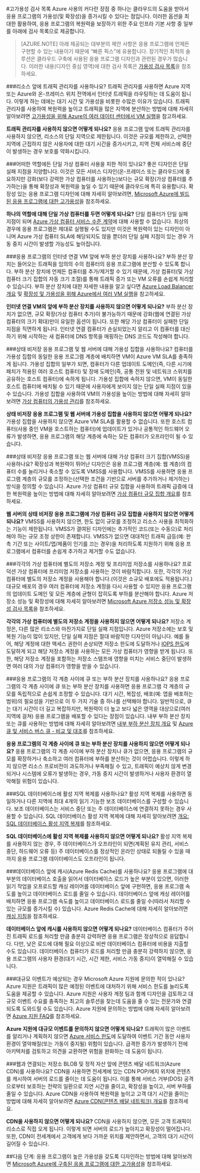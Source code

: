 <properties
   pageTitle="고가용성 검사 목록 | Microsoft Azure"
   description="Azure에서 응용 프로그램 가용성을 향상시키도록 설정하고 조치할 수 있는 빠른 검사 목록."
   services=""
   documentationCenter="na"
   authors="adamglick"
   manager="saladki"
   editor=""/>

<tags
   ms.service="resiliency"
   ms.devlang="na"
   ms.topic="article"
   ms.tgt_pltfrm="na"
   ms.workload="na"
   ms.date="08/18/2016"
   ms.author="aglick"/>

#고가용성 검사 목록
Azure 사용의 커다란 장점 중 하나는 클라우드의 도움을 받아서 응용 프로그램의 가용성(및 확장성)을 증가시킬 수 있다는 점입니다. 이러한 옵션을 최대한 활용하여, 응용 프로그램의 복원력을 보장하기 위한 주요 인프라 기본 사항 중 일부를 아래에 검사 목록으로 제공합니다.

>[AZURE.NOTE] 아래 제공되는 대부분의 제안 사항은 응용 프로그램에 언제든 구현할 수 있는 내용이기 때문에 “빠른 픽스”에 유용합니다. 장기적인 최적의 솔루션은 클라우드 구축에 사용된 응용 프로그램 디자인과 관련된 경우가 많습니다. 이러한 내용(디자인 중심 영역)에 대한 검사 목록은 [가용성 검사 목록](../best-practices-availability-checklist.md)을 참조하세요.

###리소스 앞에 트래픽 관리자를 사용하나요?
트래픽 관리자를 사용하면 Azure 지역 또는 Azure와 온-프레미스 위치 전역에서 인터넷 트래픽을 라우팅하는 데 도움이 됩니다. 이렇게 하는 데에는 대기 시간 및 가용성을 비롯한 수많은 이유가 있습니다. 트래픽 관리자를 사용하여 복원력을 높이고 트래픽을 많은 지역에 분산하는 방법에 대해 자세히 알아보려면 [고가용성을 위해 Azure의 여러 데이터 센터에서 VM 실행](../guidance/guidance-compute-multiple-datacenters.md)을 참고하세요.

__트래픽 관리자를 사용하지 않으면 어떻게 되나요?__ 응용 프로그램 앞에 트래픽 관리자를 사용하지 않으면, 리소스의 단일 지역으로 제한됩니다. 이것은 규모를 제한하고, 선택한 지역에 근접하지 않은 사용자에 대한 대기 시간을 증가시키고, 지역 전체 서비스에 중단이 발생하는 경우 보호를 약화시킵니다.

###어떠한 역할에든 단일 가상 컴퓨터 사용을 피한 적이 있나요?
좋은 디자인은 단일 실패 지점을 지양합니다. 이것은 모든 서비스 디자인(온-프레미스 또는 클라우드)에 중요하지만 강화(보다 강력한 가상 컴퓨터를 사용하는)보다는 규모 확장(가상 컴퓨터를 추가하는)을 통해 확장성과 복원력을 높일 수 있기 때문에 클라우드에 특히 유용합니다. 확장성 있는 응용 프로그램 디자인에 대해 자세히 알아보려면, [Microsoft Azure에 빌드된 응용 프로그램에 대한 고가용성](resiliency-high-availability-azure-applications.md)을 참조하세요.

__하나의 역할에 대해 단일 가상 컴퓨터를 두면 어떻게 되나요?__ 단일 컴퓨터가 단일 실패 지점이 되며 [Azure 가상 컴퓨터 서비스 수준 계약](https://azure.microsoft.com/support/legal/sla/virtual-machines/v1_0/)에 대해 사용할 수 없습니다. 최상의 경우에 응용 프로그램은 제대로 실행될 수도 있지만 이것은 복원력이 있는 디자인이 아니며 Azure 가상 컴퓨터 SLA에 해당되지도 않을 뿐더러 단일 실패 지점이 있는 경우 가동 중지 시간이 발생할 가능성도 높아집니다.

###응용 프로그램의 인터넷 연결 VM 앞에 부하 분산 장치를 사용하나요?
부하 분산 장치는 들어오는 트래픽을 임의의 수의 컴퓨터의 응용 프로그램에 분산할 수 있도록 합니다. 부하 분산 장치에 언제든 컴퓨터를 추가/제거할 수 있기 때문에, 가상 컴퓨터(및 가상 컴퓨터 크기 집합의 자동 크기 조절)를 통해 트래픽 증가 또는 VM 오류를 손쉽게 처리할 수 있습니다. 부하 분산 장치에 대한 자세한 내용을 알고 싶다면 [Azure Load Balancer 개요](../load-balancer/load-balancer-overview.md) 및 [확장성 및 가용성을 위해 Azure에서 여러 VM 실행](../guidance/guidance-compute-multi-vm.md)을 참고하세요.

__인터넷 연결 VM의 앞에 부하 분산 장치를 사용하지 않으면 어떻게 되나요?__ 부하 분산 장치가 없으면, 규모 확장(가상 컴퓨터 추가)이 불가능하기 때문에 강화(웹에 연결된 가상 컴퓨터의 크기 확대)만이 유일한 옵션이 됩니다. 또한 해당 가상 컴퓨터이 실패한 단일 지점을 직면하게 됩니다. 인터넷 연결 컴퓨터가 손실되었는지 알리고 이 컴퓨터를 대신하기 위해 시작하는 새 컴퓨터에 DNS 항목을 매핑하는 DNS 코드도 작성해야 합니다.

###상태 비저장 응용 프로그램 및 웹 서버에 대해 가용성 집합을 사용하나요?
컴퓨터를 가용성 집합의 동일한 응용 프로그램 계층에 배치하면 VM이 Azure VM SLA를 충족하게 됩니다. 가용성 집합의 일부가 되면, 컴퓨터가 다른 업데이트 도메인(즉, 다른 시기에 패치가 적용된 여러 호스트 컴퓨터) 및 장애 도메인(즉, 공통 전원 및 네트워크 스위치를 공유하는 호스트 컴퓨터)에 속하게 됩니다. 가용성 집합에 속하지 않으면, VM이 동일한 호스트 컴퓨터에 배치될 수 있기 때문에 사용자에게 보이지 않는 단일 실패 지점이 있을 수 있습니다. 가용성 집합을 사용하여 VM의 가용성을 높이는 방법에 대해 자세히 알아보려면 [가상 컴퓨터의 가용성 관리](../virtual-machines/virtual-machines-windows-manage-availability.md)를 참조하세요.

__상태 비저장 응용 프로그램 및 웹 서버에 가용성 집합을 사용하지 않으면 어떻게 되나요?__ 가용성 집합을 사용하지 않으면 Azure VM SLA를 활용할 수 없습니다. 또한 호스트 컴퓨터(사용 중인 VM을 호스트하는 컴퓨터)에 업데이트가 있거나 공통적인 하드웨어 오류가 발생하면, 응용 프로그램의 해당 계층에 속하는 모든 컴퓨터가 오프라인이 될 수 있습니다.

###상태 비저장 응용 프로그램 또는 웹 서버에 대해 가상 컴퓨터 크기 집합(VMSS)을 사용하나요?
확장성과 복원력이 뛰어난 디자인은 응용 프로그램 계층(예: 웹 계층)의 컴퓨터 수를 늘리거나 축소할 수 있도록 VMSS를 사용합니다. VMSS를 사용하면 응용 프로그램 계층의 규모를 조정하는(선택한 조건을 기반으로 서버를 추가하거나 제거하는) 방식을 정의할 수 있습니다. Azure 가상 컴퓨터 규모 집합을 사용하여 트래픽 급증에 대한 복원력을 높이는 방법에 대해 자세히 알아보려면 [가상 컴퓨터 규모 집합 개요](../virtual-machine-scale-sets/virtual-machine-scale-sets-overview.md)를 참조하세요.

__웹 서버의 상태 비저장 응용 프로그램에 가상 컴퓨터 규모 집합을 사용하지 않으면 어떻게 되나요?__ VMSS를 사용하지 않으면, 한도 없이 규모를 조정하고 리소스 사용을 최적화하는 기능이 제한됩니다. VMSS가 결여된 디자인에는 추가적인 코드(또는 수동으)로 처리해야 하는 규모 조정 상한이 존재합니다. VMSS가 없으면 대대적인 트래픽 급등(예: 판촉 기간 또는 사이트/앱/제품이 인기를 끄는 경우)을 처리하도록 지원하기 위해 응용 프로그램에서 컴퓨터를 손쉽게 추가하고 제거할 수도 없습니다.

###각각의 가상 컴퓨터에 별도의 저장소 계정 및 프리미엄 저장소를 사용하나요?
프로덕션 가상 컴퓨터에 프리미엄 저장소를 사용하는 것이 바람직합니다. 또한, 각각의 가상 컴퓨터에 별도의 저장소 계정을 사용해야 합니다.(이것은 소규모 배포에도 적용됩니다.) 대규모 배포의 경우 여러 컴퓨터에 저장소 계정을 다시 사용할 수 있지만 응용 프로그램의 업데이트 도메인 및 모든 계층에 균형이 잡히도록 부하를 분산해야 합니다. Azure 저장소 성능 및 확장성에 대해 자세히 알아보려면 [Microsoft Azure 저장소 성능 및 확장성 검사 목록](../storage/storage-performance-checklist.md)을 참조하세요.

__각각의 가상 컴퓨터에 별도의 저장소 계정을 사용하지 않으면 어떻게 되나요?__ 저장소 계정은, 다른 많은 리소스와 마찬가지로 단일 실패 지점입니다. Azure 저장소에는 보호 및 복원 기능이 많이 있지만, 단일 실패 지점은 절대 바람직한 디자인이 아닙니다. 예를 들어, 해당 계정에 대한 액세스 권한이 손상되면 저장소 한도에 도달하거나 [IOPS 한도](../azure-subscription-service-limits.md#virtual-machine-disk-limits)에 도달하게 되고 해당 저장소 계정을 사용하는 모든 가상 컴퓨터가 영향을 받게 됩니다. 또한, 해당 저장소 계정을 포함하는 저장소 스탬프에 영향을 미치는 서비스 중단이 발생하면 여러 대의 가상 컴퓨터가 영향을 받을 수 있습니다.

###응용 프로그램의 각 계층 사이에 큐 또는 부하 분산 장치를 사용하나요?
응용 프로그램의 각 계층 사이에 큐 또는 부하 분산 장치를 사용하면 응용 프로그램 각 계층의 규모를 독립적으로 손쉽게 조정할 수 있습니다. 대기 시간, 복잡성, 배포(예: 앱을 배포하는 범위)의 필요성을 기반으로 이 두 가지 기술 중 하나를 선택해야 합니다. 일반적으로, 큐는 대기 시간이 더 길고 복잡하지만, 복원력이 더 높고 보다 넓은 영역을 대상으로(여러 지역에 걸쳐) 응용 프로그램을 배포할 수 있다는 장점이 있습니다. 내부 부하 분산 장치 또는 큐를 사용하는 방법에 대해 자세히 알아보려면 [내부 부하 분산 장치 개요](../load-balancer/load-balancer-internal-overview.md) 및 [Azure 큐 및 서비스 버스 큐 - 비교 및 대조](../service-bus/service-bus-azure-and-service-bus-queues-compared-contrasted.md)를 참조하세요.

__응용 프로그램의 각 계층 사이에 큐 또는 부하 분산 장치를 사용하지 않으면 어떻게 되나요?__ 응용 프로그램의 각 계층 사이에 부하 분산 장치나 큐가 없으면, 응용 프로그램의 규모를 확장하거나 축소하고 여러 컴퓨터에 부하를 분산하는 것이 어렵습니다. 이렇게 하지 않으면 리소스 프로비전이 과도하거나 부족해질 수 있고, 트래픽이 예상치 않게 변경되거나 시스템에 오류가 발생하는 경우, 가동 중지 시간이 발생하거나 사용자 환경이 열악해질 위험이 있습니다.
 
###SQL 데이터베이스에 활성 지역 복제를 사용하나요? 
활성 지역 복제를 사용하면 동일하거나 다른 지역에 최대 4개의 읽기 기능한 보조 데이터베이스를 구성할 수 있습니다. 보조 데이터베이스는 서비스 중단 또는 주 데이터베이스에 연결하지 못하는 경우 사용할 수 있습니다. SQL 데이터베이스 활성 지역 복제에 대해 자세히 알아보려면 [개요: SQL 데이터베이스 활성 지역 복제](../sql-database/sql-database-geo-replication-overview.md)를 참조하세요.
 
 __SQL 데이터베이스에 활성 지역 복제를 사용하지 않으면 어떻게 되나요?__ 활성 지역 복제를 사용하지 않는 경우, 주 데이터베이스가 오프라인이 되면(계획된 유지 관리, 서비스 중단, 하드웨어 오류 등) 주 데이터베이스를 정상적인 온라인 상태로 되돌릴 수 있을 때까지 응용 프로그램 데이터베이스도 오프라인이 됩니다.
 
###데이터베이스 앞에 캐시(Azure Redis Cache)를 사용하나요?
응용 프로그램에 대부분의 데이터베이스 호출을 읽어서 데이터베이스 로드가 높은 부분이 있으면, 이러한 읽기 작업을 오프로드할 캐싱 레이어를 데이터베이스 앞에 구현하면, 응용 프로그램 속도를 높이고 데이터베이스 로드를 줄일 수 있습니다. 데이터베이스 앞에 캐싱 레이어를 배치하면 응용 프로그램 속도를 높이고 데이터베이스 로드를 줄일 수(따라서 처리할 수 있는 규모를 증가시킬 수) 있습니다. Azure Redis Cache에 대해 자세히 알아보려면 [캐싱 지침](../best-practices-caching.md)을 참조하세요.
 
 __데이터베이스 앞에 캐시를 사용하지 않으면 어떻게 되나요?__ 데이터베이스 컴퓨터가 주어진 트래픽 로드를 처리할 만큼 충분히 강력하면 응용 프로그램은 정상적으로 응답합니다. 다만, 낮은 로드에 대해 필요 이상으로 비싼 데이터베이스 컴퓨터에 비용을 지출할 수도 있습니다. 데이터베이스 컴퓨터가 로드를 처리할 만큼 충분히 강력하지 않으면, 응용 프로그램의 사용자 환경(대기 시간, 시간 제한, 서비스 가동 중지)이 열악해질 수 있습니다.
 
###대규모 이벤트가 예상되는 경우 Microsoft Azure 지원에 문의한 적이 있나요?
Azure 지원은 트래픽이 많은 예정된 이벤트에 대처하기 위해 서비스 한도를 늘리도록 도움을 제공할 수 있습니다. Azure 지원은 사용자 계정 팀과 함께 디자인을 검토하고 대규모 이벤트 수요를 충족하는 최고의 솔루션을 찾는데 도움을 줄 수 있는 전문가와 연결되도록 도와드릴 수도 있습니다. Azure 지원에 문의하는 방법에 대해 자세히 알아보려면 [Azure 지원 FAQ](https://azure.microsoft.com/support/faq/)를 참조하세요.

__Azure 지원에 대규모 이벤트를 문의하지 않으면 어떻게 되나요?__ 트래픽이 많은 이벤트를 알리거나 계획하지 않으면 [Azure 서비스 한도](../azure-subscription-service-limits.md)에 도달하여 이벤트 기간 동안 사용자 환경이 열악해질(또는 가동이 중지될) 위험이 있습니다. 급격한 증가가 발생하기 전에 아키텍처를 검토하고 의견을 교환하면 위험을 완화하는 데 도움이 됩니다.

###웹과 연결되는 저장소 BLOB 및 정적 자산 앞에 콘텐츠 배달 네트워크(Azure CDN)를 사용하나요?
CDN을 사용하면 전세계에 있는 CDN POP/에지 위치에 콘텐츠를 캐시하여 서버의 로드를 줄이는 데 도움이 됩니다. 이를 통해 서비스 거부(DOS) 공격으로부터 보호하는 전략의 일환으로 지연 시간을 줄이고, 확장성을 높이고, 서버 부하를 줄일 수 있습니다. Azure CDN을 사용하여 복원력을 높이고 고객 대기 시간을 줄이는 방법에 대해 자세히 알아보려면 [Azure CDN(콘텐츠 배달 네트워크) 개요](../cdn/cdn-overview.md)를 참조하세요.

__CDN을 사용하지 않으면 어떻게 되나요?__ CDN을 사용하지 않으면, 모든 고객 트래픽이 리소스로 직접 오게 됩니다. 이렇게 되면 서버의 로드가 높아지고 확장성이 떨어집니다. 또한, CDN이 전세계에서 고객에게 보다 가까운 위치를 제안하면서, 고객의 대기 시간이 길어질 수 있습니다.

##다음 단계:
응용 프로그램이 높은 가용성을 갖도록 디자인하는 방법에 대해 알아보려면 [Microsoft Azure에 구축된 응용 프로그램에 대한 고가용성](resiliency-high-availability-azure-applications.md)을 참조하세요.

<!---HONumber=AcomDC_0824_2016-->